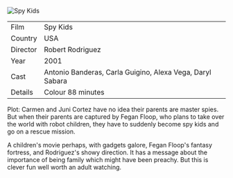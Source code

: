 ![Spy Kids](spy_kids.jpg)

| | |
|-|-|
Film|Spy Kids
Country|USA
Director|Robert Rodriguez
Year|2001
Cast|Antonio Banderas, Carla Guigino, Alexa Vega, Daryl Sabara
Details|Colour 88 minutes

Plot: Carmen and Juni Cortez have no idea their
parents are master spies.  But when their parents
are captured by Fegan Floop, who plans to take
over the world with robot children, they have to
suddenly become spy kids and go on a rescue
mission.

A children's movie perhaps, with gadgets galore,
Fegan Floop's fantasy fortress, and Rodriguez's
showy direction.  It has a message about the
importance of being family which might have been
preachy.  But this is clever fun well worth
an adult watching.
